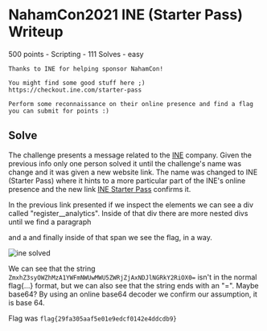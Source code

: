 # NahamCon2021 INE (Starter Pass) Writeup

500 points - Scripting - 111 Solves - easy

```
Thanks to INE for helping sponsor NahamCon!

You might find some good stuff here ;) https://checkout.ine.com/starter-pass

Perform some reconnaissance on their online presence and find a flag you can submit for points :) 
```


## Solve

The challenge presents a message related to the [INE](https://checkout.ine.com) company. Given the previous info only one person solved it until the challenge's name was change and it was given a new website link. The name was changed to INE (Starter Pass) where it hints to a more particular part of the INE's online presence and the new link [INE Starter Pass](https://checkout.ine.com/starter-pass) confirms it.

In the previous link presented if we inspect the elements we can see a div called "register__analytics". Inside of that div there are more nested divs until we find a paragraph <p> and a <span> and finally inside of that span we see the flag, in a way. 

![ine solved](https://github.com/uac-ctf/nahamcon2021/raw/main/INE-Starter-Pass/ine.png)

We can see that the string ```ZmxhZ3syOWZhMzA1YWFmNWUwMWU5ZWRjZjAxNDJlNGRkY2RiOX0=``` isn't in the normal flag{...} format, but we can also see that the string ends with an "=". Maybe base64? By using an online base64 decoder we confirm our assumption, it is base 64.

Flag was ```flag{29fa305aaf5e01e9edcf0142e4ddcdb9}```


